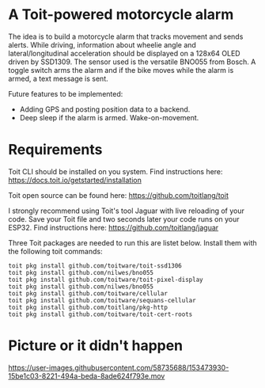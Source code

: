 # A Toit-powered motorcycle alarm

The idea is to build a motorcycle alarm that tracks movement and sends alerts. While driving, information about wheelie angle and lateral/longitudinal acceleration should be displayed on a 128x64 OLED driven by SSD1309. The sensor used is the versatile BNO055 from Bosch. A toggle switch arms the alarm and if the bike moves while the alarm is armed, a text message is sent.

Future features to be implemented:
- Adding GPS and posting position data to a backend.
- Deep sleep if the alarm is armed. Wake-on-movement.


# Requirements

Toit CLI should be installed on you system. Find instructions here:
https://docs.toit.io/getstarted/installation

Toit open source can be found here:
https://github.com/toitlang/toit

I strongly recommend using Toit's tool Jaguar with live reloading of your code. Save your Toit file and two seconds later your code runs on your ESP32. Find instructions here:
https://github.com/toitlang/jaguar

Three Toit packages are needed to run this are listet below. Install them with the following toit commands:
```
toit pkg install github.com/toitware/toit-ssd1306
toit pkg install github.com/nilwes/bno055
toit pkg install github.com/toitware/toit-pixel-display
toit pkg install github.com/nilwes/bno055
toit pkg install github.com/toitware/cellular
toit pkg install github.com/toitware/sequans-cellular
toit pkg install github.com/toitlang/pkg-http
toit pkg install github.com/toitware/toit-cert-roots
```

# Picture or it didn't happen


https://user-images.githubusercontent.com/58735688/153473930-15be1c03-8221-494a-beda-8ade624f793e.mov

